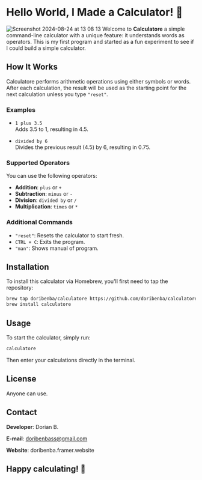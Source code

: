 # Hello World, I Made a Calculator! 🧮
![Screenshot 2024-08-24 at 13 08 13](https://github.com/user-attachments/assets/1ba2e0b4-66ab-4348-9f9b-1f0bb207b975)
Welcome to **Calculatore** a simple command-line calculator with a unique feature: it understands words as operators. This is my first program and started as a fun experiment to see if I could build a simple calculator.

## How It Works

Calculatore performs arithmetic operations using either symbols or words. After each calculation, the result will be used as the starting point for the next calculation unless you type `"reset"`.

### Examples

- `1 plus 3.5`  
  Adds 3.5 to 1, resulting in 4.5.

- `divided by 6`  
  Divides the previous result (4.5) by 6, resulting in 0.75.

### Supported Operators

You can use the following operators:

- **Addition**: `plus` or `+`
- **Subtraction**: `minus` or `-`
- **Division**: `divided by` or `/`
- **Multiplication**: `times` or `*`

### Additional Commands

- `"reset"`: Resets the calculator to start fresh.
- `CTRL + C`: Exits the program.
- `"man"`: Shows manual of program.

## Installation

To install this calculator via Homebrew, you'll first need to tap the repository:

```bash
brew tap doribenba/calculatore https://github.com/doribenba/calculatore.git
brew install calculatore
 ```

## Usage

To start the calculator, simply run:

```bash
calculatore
 ```

Then enter your calculations directly in the terminal.


## License

Anyone can use.

## Contact

**Developer**: Dorian B.

**E-mail**: doribenbass@gmail.com

**Website**: doribenba.framer.website

## Happy calculating! 🎉
